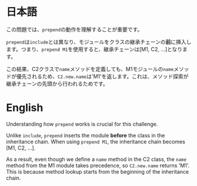 # 日本語

この問題では、`prepend`の動作を理解することが重要です。

`prepend`は`include`とは異なり、モジュールをクラスの継承チェーンの**前**に挿入します。つまり、`prepend M1`を使用すると、継承チェーンは[M1, C2, ...]となります。

この結果、C2クラスで`name`メソッドを定義しても、M1モジュールの`name`メソッドが優先されるため、`C2.new.name`は'M1'を返します。これは、メソッド探索が継承チェーンの先頭から行われるためです。

# English

Understanding how `prepend` works is crucial for this challenge.

Unlike `include`, `prepend` inserts the module **before** the class in the inheritance chain. When using `prepend M1`, the inheritance chain becomes [M1, C2, ...].

As a result, even though we define a `name` method in the C2 class, the `name` method from the M1 module takes precedence, so `C2.new.name` returns 'M1'. This is because method lookup starts from the beginning of the inheritance chain.